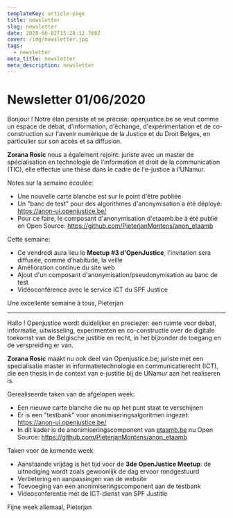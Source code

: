 ```yaml
---
templateKey: article-page
title: newsletter
slug: newsletter
date: 2020-06-02T15:28:12.760Z
cover: /img/newsletter.jpg
tags:
  - newsletter
meta_title: newsletter
meta_description: newsletter
---
```

# Newsletter 01/06/2020


Bonjour ! Notre élan persiste et se précise: openjustice.be se veut comme un espace de débat, d'information, d'échange, d'expérimentation et de co-construction sur l'avenir numérique de la Justice et du Droit Belges, en particulier sur son accès et sa diffusion.

**Zorana Rosic** nous a également rejoint: juriste avec  un master de spécialisation en technologie de l’information et droit de la communication (TIC), elle effectue une thèse dans le cadre de l'e-justice à l'UNamur.


Notes sur la semaine écoulée:
- Une nouvelle carte blanche est sur le point d'être publiée
- Un "banc de test" pour des algorithmes d'anonymisation a été déployé: https://anon-ui.openjustice.be/
- Pour ce faire, le composant d'anonymisation d'etaamb.be à été publié en Open Source: https://github.com/PieterjanMontens/anon_etaamb

Cette semaine:
- Ce vendredi aura lieu le **Meetup #3 d'OpenJustice**, l'invitation sera diffusée, comme d'habitude, la veille
- Amélioration continue du site web
- Ajout d'un composant d'anonymisation/pseudonymisation au banc de test
- Vidéoconférence avec le service ICT du SPF Justice


Une excellente semaine à tous, Pieterjan

---

Hallo ! Openjustice wordt duidelijker en preciezer: een ruimte voor debat, informatie, uitwisseling, experimenten en co-constructie over de digitale toekomst van de Belgische justitie en recht, in het bijzonder de toegang en de verspreiding er van.

**Zorana Rosic** maakt nu ook deel van Openjustice.be; juriste met een specialisatie master in informatietechnologie en communicatierecht (ICT), die een thesis in de context van e-justitie bij de UNamur aan het realiseren is.


Gerealiseerde taken van de afgelopen week:
- Een nieuwe carte blanche die nu op het punt staat te verschijnen
- Er is een "testbank" voor anonimiseringsalgoritmen ingezet: https://anon-ui.openjustice.be/
- In dit kader is de anonimiseringscomponent van [etaamb.be](https://www.etaamb.be) nu Open Source: https://github.com/PieterjanMontens/anon_etaamb

Taken voor de komende week:
- Aanstaande vrijdag is het tijd voor de **3de OpenJustice Meetup**: de uitnodiging wordt zoals gewoonlijk de dag ervoor rondgestuurd
- Verbetering en aanpassingen van de website
- Toevoeging van een anonimiseringscomponent aan de testbank
- Videoconferentie met de ICT-dienst van SPF Justitie


Fijne week allemaal, Pieterjan